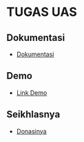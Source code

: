# TUGAS UAS

 ## Dokumentasi
- [Dokumentasi](https://drive.google.com/file/d/19TawhwjdnCjcOODgp4G1MdQ_k6B3SayZ/view?usp=sharing)
## Demo
- [Link Demo](http://loket.infinityfreeapp.com/?i=1)

## Seikhlasnya
- [Donasinya](https://saweria.co/ikkyhari)